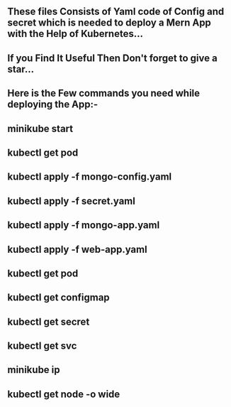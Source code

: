 These files Consists of Yaml code of Config and secret which is needed to deploy a Mern App with the Help of Kubernetes...
-------------------------------------------------------
If you Find It Useful Then Don't forget to give a star...
-------------------------------------------------------
Here is the Few commands you need while deploying the App:-
------------------------------------------------------------
minikube start
--------------
kubectl get pod
---------------
kubectl apply -f mongo-config.yaml
----------------------------------
kubectl apply -f secret.yaml
----------------------------------
kubectl apply -f mongo-app.yaml
----------------------------------
kubectl apply -f web-app.yaml
----------------------------------
kubectl get pod
----------------------------------
kubectl get configmap
----------------------------------
kubectl get secret
----------------------------------
kubectl get svc
----------------------------------
minikube ip
----------------------------------
kubectl get node -o wide
----------------------------------


